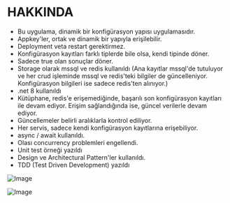 
# HAKKINDA
- Bu uygulama, dinamik bir konfigürasyon yapısı uygulamasıdır.
- Appkey'ler, ortak ve dinamik bir yapıyla erişilebilir.
- Deployment veta restart gerektirmez.
- Konfigürasyon kayıtları farklı tiplerde bile olsa, kendi tipinde döner.
- Sadece true olan sonuçlar döner.
- Storage olarak mssql ve redis kullanıldı (Ana kayıtlar mssql'de tutuluyor ve her crud işleminde mssql ve redis'teki bilgiler de güncelleniyor. Konfigürasyon bilgileri ise sadece redis'ten alınıyor.)
- .net 8 kullanıldı
- Kütüphane, redis'e erişemediğinde, başarılı son konfigürasyon kayıtları ile devam ediyor. Erişim sağlandığında ise, güncel verilerle devam ediyor.
- Güncellemeler belirli aralıklarla kontrol ediliyor.
- Her servis, sadece kendi konfigürasyon kayıtlarına erişebiliyor.
- async / await kullanıldı.
- Olası concurrency problemleri engellendi.
- Unit test örneği yazıldı
- Design ve Architectural Pattern'ler kullanıldı.
- TDD (Test Driven Development) yazıldı


![Image](https://github.com/user-attachments/assets/45989fd5-505f-45a9-8fed-21707e620987)


![Image](https://github.com/user-attachments/assets/1e0acc01-d891-434d-b6ef-53b138d6e016)
